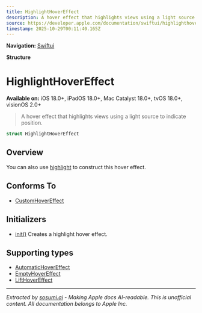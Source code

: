 ```yaml
---
title: HighlightHoverEffect
description: A hover effect that highlights views using a light source to indicate position.
source: https://developer.apple.com/documentation/swiftui/highlighthovereffect
timestamp: 2025-10-29T00:11:40.165Z
---
```


**Navigation:** [Swiftui](/documentation/swiftui)

**Structure**

# HighlightHoverEffect

**Available on:** iOS 18.0+, iPadOS 18.0+, Mac Catalyst 18.0+, tvOS 18.0+, visionOS 2.0+

> A hover effect that highlights views using a light source to indicate position.

```swift
struct HighlightHoverEffect
```

## Overview

You can also use [highlight](/documentation/swiftui/customhovereffect/highlight) to construct this hover effect.

## Conforms To

- [CustomHoverEffect](/documentation/swiftui/customhovereffect)

## Initializers

- [init()](/documentation/swiftui/highlighthovereffect/init()) Creates a highlight hover effect.

## Supporting types

- [AutomaticHoverEffect](/documentation/swiftui/automatichovereffect)
- [EmptyHoverEffect](/documentation/swiftui/emptyhovereffect)
- [LiftHoverEffect](/documentation/swiftui/lifthovereffect)

---

*Extracted by [sosumi.ai](https://sosumi.ai) - Making Apple docs AI-readable.*
*This is unofficial content. All documentation belongs to Apple Inc.*
